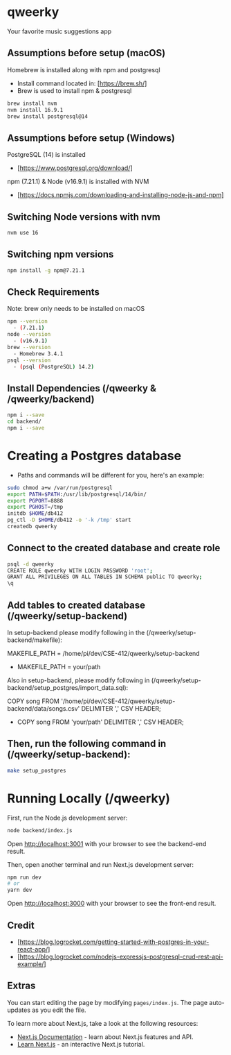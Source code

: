 # qweerky
Your favorite music suggestions app

## Assumptions before setup (macOS)

Homebrew is installed along with npm and postgresql
  - Install command located in: [https://brew.sh/]
  - Brew is used to install npm & postgresql

```bash
brew install nvm
nvm install 16.9.1
brew install postgresql@14
```

## Assumptions before setup (Windows)

PostgreSQL (14) is installed
  - [https://www.postgresql.org/download/]

npm (7.21.1) & Node (v16.9.1) is installed with NVM
  - [https://docs.npmjs.com/downloading-and-installing-node-js-and-npm]

## Switching Node versions with nvm

```bash
nvm use 16
```

## Switching npm versions

```bash
npm install -g npm@7.21.1
```

## Check Requirements

Note: brew only needs to be installed on macOS

```bash
npm --version
  - (7.21.1)
node --version
  - (v16.9.1)
brew --version
  - Homebrew 3.4.1
psql --version
  - (psql (PostgreSQL) 14.2)
```

## Install Dependencies (/qweerky & /qweerky/backend)

```bash
npm i --save
cd backend/
npm i --save
```

# Creating a Postgres database
- Paths and commands will be different for you, here's an example:

```bash
sudo chmod a+w /var/run/postgresql
export PATH=$PATH:/usr/lib/postgresql/14/bin/
export PGPORT=8888
export PGHOST=/tmp
initdb $HOME/db412
pg_ctl -D $HOME/db412 -o '-k /tmp' start
createdb qweerky
```

## Connect to the created database and create role
```bash
psql -d qweerky
CREATE ROLE qweerky WITH LOGIN PASSWORD 'root';
GRANT ALL PRIVILEGES ON ALL TABLES IN SCHEMA public TO qweerky;
\q
```

## Add tables to created database (/qweerky/setup-backend)
In setup-backend please modify following in the (/qweerky/setup-backend/makefile): 

MAKEFILE_PATH = /home/pi/dev/CSE-412/qweerky/setup-backend
  - MAKEFILE_PATH = your/path

Also in setup-backend, please modify following in (/qweerky/setup-backend/setup_postgres/import_data.sql): 

COPY song FROM '/home/pi/dev/CSE-412/qweerky/setup-backend/data/songs.csv' DELIMITER ',' CSV HEADER;  
  - COPY song FROM 'your/path' DELIMITER ',' CSV HEADER;

## Then, run the following command in (/qweerky/setup-backend): 

```bash
make setup_postgres
```

# Running Locally (/qweerky)

First, run the Node.js development server:

```bash
node backend/index.js
```

Open [http://localhost:3001](http://localhost:3001) with your browser to see the backend-end result.


Then, open another terminal and run Next.js development server:

```bash
npm run dev
# or
yarn dev
```

Open [http://localhost:3000](http://localhost:3000) with your browser to see the front-end result.

## Credit
- [https://blog.logrocket.com/getting-started-with-postgres-in-your-react-app/]
- [https://blog.logrocket.com/nodejs-expressjs-postgresql-crud-rest-api-example/]

## Extras

You can start editing the page by modifying `pages/index.js`. The page auto-updates as you edit the file.

To learn more about Next.js, take a look at the following resources:

- [Next.js Documentation](https://nextjs.org/docs) - learn about Next.js features and API.
- [Learn Next.js](https://nextjs.org/learn) - an interactive Next.js tutorial.
